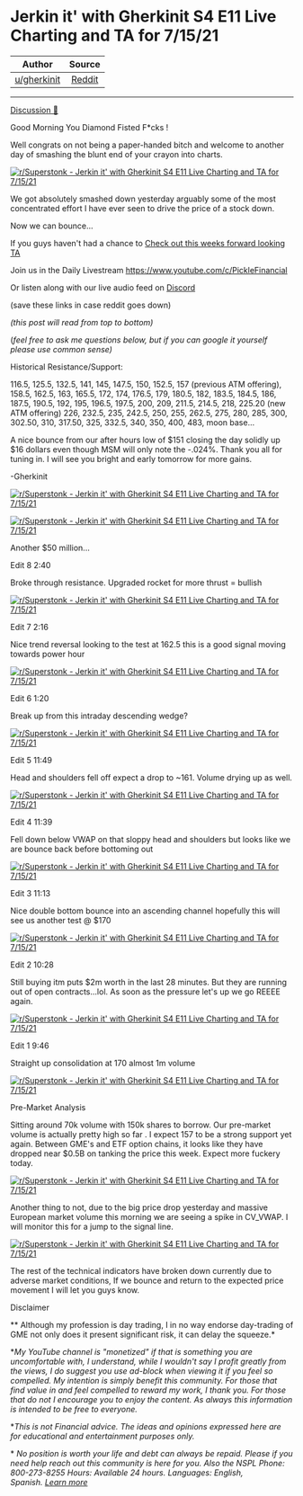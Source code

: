 Jerkin it' with Gherkinit S4 E11 Live Charting and TA for 7/15/21
=================================================================

| Author       | Source       | 
| :-------------: |:-------------:|
|  [u/gherkinit](https://www.reddit.com/user/gherkinit/) | [Reddit](https://www.reddit.com/r/Superstonk/comments/oks52z/jerkin_it_with_gherkinit_s4_e11_live_charting_and/) | 

---

[Discussion 🦍](https://www.reddit.com/r/Superstonk/search?q=flair_name%3A%22Discussion%20%F0%9F%A6%8D%22&restrict_sr=1)

Good Morning You Diamond Fisted F*cks !

Well congrats on not being a paper-handed bitch and welcome to another day of smashing the blunt end of your crayon into charts.

[![r/Superstonk - Jerkin it' with Gherkinit S4 E11 Live Charting and TA for 7/15/21](https://preview.redd.it/kuwaf20lhdb71.png?width=589&format=png&auto=webp&s=90db2a631b6c3f7f96f7ba53dc91f0fa705bbc68)](https://preview.redd.it/kuwaf20lhdb71.png?width=589&format=png&auto=webp&s=90db2a631b6c3f7f96f7ba53dc91f0fa705bbc68)

We got absolutely smashed down yesterday arguably some of the most concentrated effort I have ever seen to drive the price of a stock down.

Now we can bounce...

If you guys haven't had a chance to [Check out this weeks forward looking TA](https://www.reddit.com/r/Superstonk/comments/oi6c88/jerkin_it_with_gherkinit_forward_looking_ta_for/)

Join us in the Daily Livestream <https://www.youtube.com/c/PickleFinancial>

Or listen along with our live audio feed on [Discord](https://discord.gg/HbqnUVsSrH)

(save these links in case reddit goes down)

*(this post will read from top to bottom)*

(*feel free to ask me questions below, but if you can google it yourself please use common sense)*

Historical Resistance/Support:

116.5, 125.5, 132.5, 141, 145, 147.5, 150, 152.5, 157 (previous ATM offering), 158.5, 162.5, 163, 165.5, 172, 174, 176.5, 179, 180.5, 182, 183.5, 184.5, 186, 187.5, 190.5, 192, 195, 196.5, 197.5, 200, 209, 211.5, 214.5, 218, 225.20 (new ATM offering) 226, 232.5, 235, 242.5, 250, 255, 262.5, 275, 280, 285, 300, 302.50, 310, 317.50, 325, 332.5, 340, 350, 400, 483, moon base...

A nice bounce from our after hours low of $151 closing the day solidly up $16 dollars even though MSM will only note the -.024%. Thank you all for tuning in. I will see you bright and early tomorrow for more gains.

-Gherkinit

[![r/Superstonk - Jerkin it' with Gherkinit S4 E11 Live Charting and TA for 7/15/21](https://preview.redd.it/t3jwtjhgnfb71.png?width=2072&format=png&auto=webp&s=162b6e6073fcde447cd6abd8d69a79aa21893b0b)](https://preview.redd.it/t3jwtjhgnfb71.png?width=2072&format=png&auto=webp&s=162b6e6073fcde447cd6abd8d69a79aa21893b0b)

[![r/Superstonk - Jerkin it' with Gherkinit S4 E11 Live Charting and TA for 7/15/21](https://preview.redd.it/ge3ouldwnfb71.png?width=357&format=png&auto=webp&s=da1f5b7f6ef2a5dccd159fa57297e5759e277ccf)](https://preview.redd.it/ge3ouldwnfb71.png?width=357&format=png&auto=webp&s=da1f5b7f6ef2a5dccd159fa57297e5759e277ccf)

Another $50 million...

Edit 8 2:40

Broke through resistance. Upgraded rocket for more thrust = bullish

[![r/Superstonk - Jerkin it' with Gherkinit S4 E11 Live Charting and TA for 7/15/21](https://preview.redd.it/627fcrmt8fb71.png?width=1637&format=png&auto=webp&s=65d02057855617753f187eef370b1050d12d73f3)](https://preview.redd.it/627fcrmt8fb71.png?width=1637&format=png&auto=webp&s=65d02057855617753f187eef370b1050d12d73f3)

Edit 7 2:16

Nice trend reversal looking to the test at 162.5 this is a good signal moving towards power hour

[![r/Superstonk - Jerkin it' with Gherkinit S4 E11 Live Charting and TA for 7/15/21](https://preview.redd.it/1vmsekrf4fb71.png?width=1642&format=png&auto=webp&s=250bcdfc211c8b42974e7c0624d2c146dee6908d)](https://preview.redd.it/1vmsekrf4fb71.png?width=1642&format=png&auto=webp&s=250bcdfc211c8b42974e7c0624d2c146dee6908d)

Edit 6 1:20

Break up from this intraday descending wedge?

[![r/Superstonk - Jerkin it' with Gherkinit S4 E11 Live Charting and TA for 7/15/21](https://preview.redd.it/8z4gikmgueb71.png?width=1639&format=png&auto=webp&s=cc3e2e579b8b692ee923e60eb30de072c252bbfd)](https://preview.redd.it/8z4gikmgueb71.png?width=1639&format=png&auto=webp&s=cc3e2e579b8b692ee923e60eb30de072c252bbfd)

Edit 5 11:49

Head and shoulders fell off expect a drop to ~161. Volume drying up as well.

[![r/Superstonk - Jerkin it' with Gherkinit S4 E11 Live Charting and TA for 7/15/21](https://preview.redd.it/dtej22o3eeb71.png?width=1635&format=png&auto=webp&s=6b48b1437cf42fcbfa59c01956ca46902c214a90)](https://preview.redd.it/dtej22o3eeb71.png?width=1635&format=png&auto=webp&s=6b48b1437cf42fcbfa59c01956ca46902c214a90)

Edit 4 11:39

Fell down below VWAP on that sloppy head and shoulders but looks like we are bounce back before bottoming out

[![r/Superstonk - Jerkin it' with Gherkinit S4 E11 Live Charting and TA for 7/15/21](https://preview.redd.it/s7mj906iceb71.png?width=1632&format=png&auto=webp&s=b03b4f0adaa3148db7418a1816ad7e29649d0cb6)](https://preview.redd.it/s7mj906iceb71.png?width=1632&format=png&auto=webp&s=b03b4f0adaa3148db7418a1816ad7e29649d0cb6)

Edit 3 11:13

Nice double bottom bounce into an ascending channel hopefully this will see us another test @ $170

[![r/Superstonk - Jerkin it' with Gherkinit S4 E11 Live Charting and TA for 7/15/21](https://preview.redd.it/o75mcvsy7eb71.png?width=1623&format=png&auto=webp&s=4f01e376e39cb8ad547a52e16d830146857d4daa)](https://preview.redd.it/o75mcvsy7eb71.png?width=1623&format=png&auto=webp&s=4f01e376e39cb8ad547a52e16d830146857d4daa)

Edit 2 10:28

Still buying itm puts $2m worth in the last 28 minutes. But they are running out of open contracts...lol. As soon as the pressure let's up we go REEEE again.

[![r/Superstonk - Jerkin it' with Gherkinit S4 E11 Live Charting and TA for 7/15/21](https://preview.redd.it/wm9w22mszdb71.png?width=1634&format=png&auto=webp&s=ba7037478804d72ed3d4ddb9b2f0b71f2bf176d6)](https://preview.redd.it/wm9w22mszdb71.png?width=1634&format=png&auto=webp&s=ba7037478804d72ed3d4ddb9b2f0b71f2bf176d6)

Edit 1 9:46

Straight up consolidation at 170 almost 1m volume

[![r/Superstonk - Jerkin it' with Gherkinit S4 E11 Live Charting and TA for 7/15/21](https://preview.redd.it/xexpn96asdb71.png?width=1636&format=png&auto=webp&s=16b18f3bd25bc9abfa9a3be2ffd6c3d2f5e4e0f7)](https://preview.redd.it/xexpn96asdb71.png?width=1636&format=png&auto=webp&s=16b18f3bd25bc9abfa9a3be2ffd6c3d2f5e4e0f7)

Pre-Market Analysis

Sitting around 70k volume with 150k shares to borrow. Our pre-market volume is actually pretty high so far . I expect 157 to be a strong support yet again. Between GME's and ETF option chains, it looks like they have dropped near $0.5B on tanking the price this week. Expect more fuckery today.

[![r/Superstonk - Jerkin it' with Gherkinit S4 E11 Live Charting and TA for 7/15/21](https://preview.redd.it/v12de1vohdb71.png?width=1634&format=png&auto=webp&s=553e7ba0b13f852ec6711c09e84937889238af1c)](https://preview.redd.it/v12de1vohdb71.png?width=1634&format=png&auto=webp&s=553e7ba0b13f852ec6711c09e84937889238af1c)

Another thing to not, due to the big price drop yesterday and massive European market volume this morning we are seeing a spike in CV_VWAP. I will monitor this for a jump to the signal line.

[![r/Superstonk - Jerkin it' with Gherkinit S4 E11 Live Charting and TA for 7/15/21](https://preview.redd.it/2ihwfc3qhdb71.png?width=1301&format=png&auto=webp&s=94c75615e1863157f4a9c3877c3b07ce2c002a58)](https://preview.redd.it/2ihwfc3qhdb71.png?width=1301&format=png&auto=webp&s=94c75615e1863157f4a9c3877c3b07ce2c002a58)

The rest of the technical indicators have broken down currently due to adverse market conditions, If we bounce and return to the expected price movement I will let you guys know.

Disclaimer

** Although my profession is day trading, I in no way endorse day-trading of GME not only does it present significant risk, it can delay the squeeze.*

**My YouTube channel is "monetized" if that is something you are uncomfortable with, I understand, while I wouldn't say I profit greatly from the views, I do suggest you use ad-block when viewing it if you feel so compelled.* *My intention is simply benefit this community. For those that find value in and feel compelled to reward my work, I thank you. For those that do not I encourage you to enjoy the content. As always this information is intended to be free to everyone.*

**This is not Financial advice. The ideas and opinions expressed here are for educational and entertainment purposes only.*

* *No position is worth your life and debt can always be repaid. Please if you need help reach out this community is here for you. Also the NSPL Phone: 800-273-8255 Hours: Available 24 hours. Languages: English, Spanish.* [*Learn more*](https://suicidepreventionlifeline.org/)
